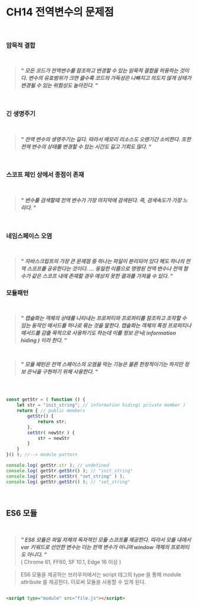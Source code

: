 # CH14 전역변수의 문제점 

<br />

### 암묵적 결합

<br />

> ***" 모든 코드가 전역변수를 참조하고 변경할 수 있는 암묵적 결합을 허용하는 것이다. 변수의 유효범위가 크면 클수록 코드의 가독성은 나빠지고 의도치 않게 상태가 변경될 수 있는 위험성도 높아진다. "***
>

<br />

### 긴 생명주기

<br />

> ***" 전역 변수의 생명주기는 길다. 따라서 메모리 리소스도 오랜기간 소비한다. 또한 전역 변수의 상태를 변경할 수 있는 시간도 길고 기회도 많다. "***  
>

<br />


### 스코프 체인 상에서 종점이 존재

<br />

> ***" 변수를 검색할때 전역 변수가 가장 마지막에 검색된다. 즉, 검색속도가 가장 느리다. "***
>

<br />


### 네임스페이스 오염

<br />

> ***" 자바스크립트의 가장 큰 문제점 중 하나는 파일이 분리되어 있다 해도 하나의 전역 스코프를 공유한다는 것이다. ... 동일한 이름으로 명명된 전역 변수나 전역 함수가 같은 스코프 내에 존재할 경우 예상치 못한 결과를 가져올 수 있다. "***
>


### 모듈패턴

<br />

> ***" 캡슐화는 객체의 상태를 나타내는 프로퍼티와 프로퍼티를 참조하고 조작할 수 있는 동작인 메서드를 하나로 묶는 것을 말한다. 캡슐화는 객체의 특정 프로퍼티나 메서드를 감출 목적으로 사용하기도 하는데 이를 정보 은닉( information hiding ) 이라 한다. "***
>

<br />

> ***" 모듈 패턴은 전역 스페이스의 오염을 막는 기능은 물론 한정적이기는 하지만 정보 은닉을 구현하기 위해 사용한다. "***
>

<br />

```javascript

const getStr = ( function () {
	let str = "init_string"; // information hiding( private member )
	return { // public members
		getStr() {
			return str;
		},	
		setStr( newStr ) {
			str = newStr	
		}
	}	
}() ); //--> module pattern

console.log( getStr.str ); // undefined
console.log( getStr.getStr() ); // "init_string"
console.log( getStr.setStr( "set_string" ) );
console.log( getStr.getStr() ); // "set_string"

```
<br />

## ES6 모듈

<br />

> ***" ES6 모듈은 파일 자체의 독자적인 모듈 스코프를 제공한다. 따라서 모듈 내에서 var 키워드로 선언한 변수는 더는 전역 변수가 아니며 window 객체의 프로퍼티도 아니다. "***   
( Chrome 61, FF60, SF 10.1, Edge 16 이상 )
>

> ES6 모듈을 제공하는 브라우저에서는 script 태그의 type 을 통해 module attribute 를 제공한다. 이로써 모듈을 사용할 수 있게 된다.
>

```html

<script type="module" src="file.js"></script>

```
